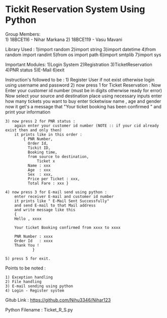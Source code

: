 # Tickit Reservation System Using Python
Group Members:        
	1) 18BCE116 - Nihar Markana
	2) 18BCE119 - Vasu Mavani

Library Used : 
	1)import random
	2)import string
	3)import datetime
	4)from random import randint
	5)from os import path
	6)import smtplib
	7)import sys

Important Modules:
	1)Login System
	2)Registration
	3)TicketReservation
	4)PNR status
	5)E-Mail
	6)exit

Instruction's followed to be :
	1) Register User if not exist otherwise login using username and password
	2) now press 1 for Ticket Reservation :
		Now Enter your customer id number (must be in digits otherwise ready for error)
		Now select your source and destination place using necessary inputs 
		enter how many tickets you want to buy
		enter ticketwisw name , age and gender
		now it get's a message that "Your ticket booking has been confirmed " and print your information

	3) now press 2 for PNR status :
		again enter your customer id number (NOTE :: if your cid already exist then and only then)  
		it prints like in this order :
			{ PNR Number,
			  Order Id,
			  Tickit ID,
			  Booking time,
			  from source to destination,
		          Ticket x
			  Name : xxx
			  Age  : xxx
			  Sex  : xxx,
			  Price per Ticket : xxx,
			  Total Fare : xxx }
	
	4) now press 3 for E-mail send using python :
		enter receiver E-mail and customer id number
		it prints like " E-Mail Sent Successfully"
		and send E-mail to that Mail address 
		and write message like this 
		{  
		Hello , xxxx
		
		Your ticket Booking confirmed from xxxx to xxxx 

		PNR Number : xxxx
		Order Id   : xxxx
		Thank You ! 
                }
	
	5) press 5 for exit.

Points to be noted :

	1) Exception handling
	2) File handling
	3) E-mail sending using python
	4) Login - Register system

Gitub Link : https://github.com/Nihu3346/Nihar123

Python Filename : Ticket_R_S.py
